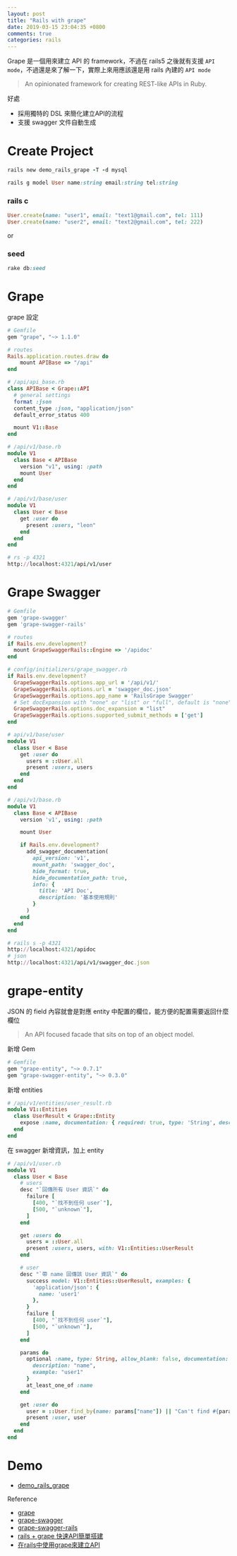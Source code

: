 ```yaml
---
layout: post
title: "Rails with grape"
date: 2019-03-15 23:04:35 +0800
comments: true
categories: rails
---
```


<!-- more -->

Grape 是一個用來建立 API 的 framework，不過在 rails5 之後就有支援 `API mode`，不過還是來了解一下，實際上來用應該還是用 rails 內建的 `API mode`

> An opinionated framework for creating REST-like APIs in Ruby.

好處

* 採用獨特的 DSL 來簡化建立API的流程
* 支援 swagger 文件自動生成

# Create Project

```ruby
rails new demo_rails_grape -T -d mysql
```

```ruby
rails g model User name:string email:string tel:string
```

### rails c

```ruby
User.create(name: "user1", email: "text1@gmail.com", tel: 111)
User.create(name: "user2", email: "text2@gmail.com", tel: 222)
```

or

### seed

```ruby
rake db:seed
```

# Grape

grape 設定

```ruby
# Gemfile
gem "grape", "~> 1.1.0"
```

```ruby
# routes
Rails.application.routes.draw do
	mount APIBase => "/api"
end
```

```ruby
# /api/api_base.rb
class APIBase < Grape::API
  # general settings
  format :json
  content_type :json, "application/json"
  default_error_status 400

  mount V1::Base
end
```

```ruby
# /api/v1/base.rb
module V1
  class Base < APIBase
    version "v1", using: :path
    mount User
  end
end
```

```ruby
# /api/v1/base/user
module V1
  class User < Base
    get :user do
      present :users, "leon"
    end
  end
end
```

```ruby
# rs -p 4321
http://localhost:4321/api/v1/user
```

# Grape Swagger

```ruby
# Gemfile
gem 'grape-swagger'
gem 'grape-swagger-rails'
```

```ruby
# routes
if Rails.env.development?
  mount GrapeSwaggerRails::Engine => '/apidoc'
end
```

```ruby
# config/initializers/grape_swagger.rb
if Rails.env.development?
  GrapeSwaggerRails.options.app_url = '/api/v1/'
  GrapeSwaggerRails.options.url = 'swagger_doc.json'
  GrapeSwaggerRails.options.app_name = 'RailsGrape Swagger'
  # Set docExpansion with "none" or "list" or "full", default is "none".
  GrapeSwaggerRails.options.doc_expansion = "list"
  GrapeSwaggerRails.options.supported_submit_methods = ['get']
end
```

```ruby
# api/v1/base/user
module V1
  class User < Base
    get :user do
      users = ::User.all
      present :users, users
    end
  end
end
```

```ruby
# /api/v1/base.rb
module V1
  class Base < APIBase
    version 'v1', using: :path

    mount User

    if Rails.env.development?
      add_swagger_documentation(
        api_version: 'v1',
        mount_path: 'swagger_doc',
        hide_format: true,
        hide_documentation_path: true,
        info: {
          title: 'API Doc',
          description: '基本使用規則'
        }
      )
    end
  end
end

```

```ruby
# rails s -p 4321
http://localhost:4321/apidoc
# json
http://localhost:4321/api/v1/swagger_doc.json
```

# grape-entity

JSON 的 field 內容就會是對應 entity 中配置的欄位，能方便的配置需要返回什麼欄位

> An API focused facade that sits on top of an object model.

新增 Gem

```ruby
# Gemfile
gem "grape-entity", "~> 0.7.1"
gem "grape-swagger-entity", "~> 0.3.0"
```

新增 entities

```ruby
# /api/v1/entities/user_result.rb
module V1::Entities
  class UserResult < Grape::Entity
    expose :name, documentation: { required: true, type: 'String', desc: '錯誤訊息' }
  end
end
```

在 swagger 新增資訊，加上 entity

```ruby
# /api/v1/user.rb
module V1
  class User < Base
    # users
    desc "`回傳所有 User 資訊`" do
      failure [
        [400, "`找不到任何 user`"],
        [500, "`unknown`"],
      ]
    end

    get :users do
      users = ::User.all
      present :users, users, with: V1::Entities::UserResult
    end

    # user
    desc "`帶 name 回傳該 User 資訊`" do
      success model: V1::Entities::UserResult, examples: {
        'application/json': {
          name: 'user1'
        },
      }
      failure [
        [400, "`找不到任何 user`"],
        [500, "`unknown`"],
      ]
    end

    params do
      optional :name, type: String, allow_blank: false, documentation: {
        description: "name",
        example: "user1"
      }
      at_least_one_of :name
    end

    get :user do
      user = ::User.find_by(name: params["name"]) || "Can't find #{params["name"]}"
      present :user, user
    end
  end
end
```

# Demo

* [demo_rails_grape](https://github.com/mgleon08/demo_rails_grape)

Reference

* [grape](https://github.com/ruby-grape/grape)
* [grape-swagger](https://github.com/ruby-grape/grape-swagger)
* [grape-swagger-rails](https://github.com/ruby-grape/grape-swagger-rails)
* [rails + grape 快速API簡單搭建](https://pathbox.github.io/2016/05/28/rails-grape-api/)
* [在rails中使用grape來建立API](https://sibevin.github.io/posts/2015-10-01-165320-create-api-with-grape-in-rails)
